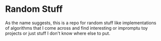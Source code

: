 # Random Stuff

As the name suggests, this is a repo for random stuff like implementations of algorithms
that I come across and find interesting or impromptu toy projects 
or just stuff I don't know where else to put.
